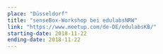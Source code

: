 ```yaml
---
place: "Düsseldorf"
title: "senseBox-Workshop bei edulabsNRW"
link: "https://www.meetup.com/de-DE/edulabsKB/"
starting-date: 2018-11-22
ending-date: 2018-11-22
---
```

